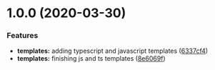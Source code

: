 # 1.0.0 (2020-03-30)


### Features

* **templates:** adding typescript and javascript templates ([6337cf4](https://github.com/Rogger794/create-node-library/commit/6337cf4b037a69f9ec001e173897156f010549cb))
* **templates:** finishing js and ts templates ([8e6069f](https://github.com/Rogger794/create-node-library/commit/8e6069f301e2b164686e53a04218ec2404c1edae))

